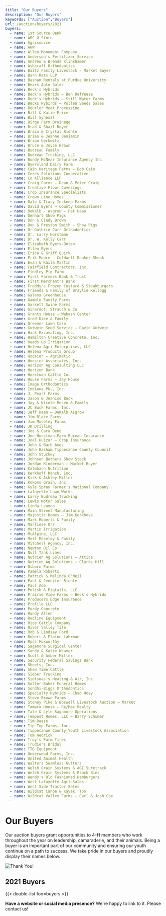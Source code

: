 ```yaml
---
title: "Our Buyers"
description: "Our Buyers"
keywords: ["Auction","Buyers"]
url: /auction/buyers/2021
buyers:
  - name: 1st Source Bank
  - name: ABC U Store
  - name: Agrisource
  - name: AHW
  - name: Allen Monument Company
  - name: Anderson's Fertilizer Service
  - name: Andrew & Brenda Klinkhamer
  - name: Ashcraft Orthodontics
  - name: Baitz Family Livestock - Market Buyer
  - name: Barn Rats LLP
  - name: Basham Rentals at Purdue University
  - name: Bears Auto Sales
  - name: Beck's Hybrids
  - name: Beck's Hybrids – Ben Defreese
  - name: Beck's Hybrids – Still Water Farms
  - name: Becks Hybirds – Pullen Seeds Sales
  - name: Beutler Meat Processing
  - name: Bill & Katie Price
  - name: Bill Synesal
  - name: Birge Farm Drainage
  - name: Brad & Shail Royer
  - name: Brain & Crystal Riehle
  - name: Brian & Jeanne Benjamin
  - name: Brian Uerkwitz
  - name: Bruce & Joyce Brown
  - name: Budreau Family
  - name: Budreau Trucking, LLC
  - name: Bundy McNear Insurance Agency Inc.
  - name: Byersland Dairy Farm
  - name: Cain Heritage Farms – Bob Cain
  - name: Ceres Solutions Cooperative
  - name: Co Alliance LLP
  - name: Craig Farms – Dean & Peter Craig
  - name: Creative Floor Coverings
  - name: Crop Insurance Specialists
  - name: Crown Line Homes
  - name: Dale & Tracy Inskeep Farms
  - name: David Byers – County Commissioner
  - name: DeKalb - Asgrow – Pat Haan
  - name: Denhart Show Pigs
  - name: Don & Cindy Brown
  - name: Don & Preston Smith – Show Pigs
  - name: Dr Guthrie Carr Orthodontics
  - name: Dr. Larry Horstman
  - name: Dr. W. Kelly Carr
  - name: Elizabeth Byers-Doten
  - name: Ellen Byers
  - name: Erica & Griff Quirk
  - name: Erik Moore – Coldwell Banker Shook
  - name: Evan & Kaila Martin
  - name: Fairfield Contractors, Inc.
  - name: Findley Pig Farm
  - name: First Farmers Bank & Trust
  - name: First Merchant's Bank
  - name: Freddy's Frozen Custard & Steakburgers
  - name: Friends & Family of Braylie Kellogg
  - name: Galema Greenhouse
  - name: Gamble Family Farms
  - name: Garrett Swine Farms
  - name: Girardot, Strauch & Co
  - name: Grants House – Wabash Center
  - name: Gred Dice & Family
  - name: Greener Lawn Care
  - name: Gutwein Seed Service – David Gutwein
  - name: Hack Excavating, Inc.
  - name: Hamilton Creative Concrete, Inc.
  - name: Heads Up Irrigation
  - name: Helena Agri Enterprises, LLC
  - name: Helena Products Group
  - name: Hoosier – Agrimatic
  - name: Hoosier Associates, Inc.
  - name: Horizon Ag Consulting LLC
  - name: Horizon Bank
  - name: Horstman Cattle Co.
  - name: House Farms – Jay House
  - name: Image Orthodontics
  - name: Indiana Pk., Inc.
  - name: J. Pearl Farms
  - name: Jason & Jeanise Buck
  - name: Jay & Nicole Rosen & Family
  - name: JC Buck Farms, Inc.
  - name: Jeff Haan – DeKalb Asgrow
  - name: Jim Blake Farms
  - name: Jim Moseley Farms
  - name: JK Drilling
  - name: Joe & Cara Deno
  - name: Joe Horstman Farm Bureau Insurance
  - name: Joel Huizar – Crop Insurance
  - name: John & Barb Amos
  - name: John Basham Tippecanoe County Council
  - name: John Stuckey
  - name: Johnson Bothers Show Stock
  - name: Jordan Kinderman – Market Buyer
  - name: Kalmbach Nutrition
  - name: Kerkhoff Ranch, Inc.
  - name: Kirk & Ashley Miller
  - name: Kokomo Grain, Inc.
  - name: Kyle Spray Farmer's National Company
  - name: Lafayette Lawn Works
  - name: Larry Budreau Trucking
  - name: Lewis Motor Sales
  - name: Linda Leamon
  - name: Main Street Manufacturing
  - name: Majestic Homes – Jim Kerkhove
  - name: Mark Roberts & Family
  - name: Marliese Orr
  - name: Martin Irrigation
  - name: McAlpine, LLC
  - name: Meil Moseley & Family
  - name: Mitchell Agency, Inc.
  - name: Newton Oil Co
  - name: Null Tank Lines
  - name: Nutrien Ag Solutions – Attica
  - name: Nutrien Ag Solutions – Clarks Hill
  - name: Osborn Farms
  - name: Pamela Roberts
  - name: Patrick & Melinda O'Neil
  - name: Paul & Jennifer Riehle
  - name: Paul Ade
  - name: Polish & Pigtails, LLC
  - name: Prairie View Farms – Beck’s Hybrids
  - name: Producers Edge Insurance
  - name: Profile LLC
  - name: Purdy Concrete
  - name: Randy Allen
  - name: Redline Equipment
  - name: Rice Cattle Company
  - name: River Valley Tile
  - name: Rob & Lindsay Ford
  - name: Robert & Elaine Lahrman
  - name: Ross Foxworthy
  - name: Sagamore Surgical Center
  - name: Sandy & Katie Weaver
  - name: Scott & Amber Miller
  - name: Security Federal Savings Bank
  - name: Sheets, Inc.
  - name: Show Time Cattle
  - name: Sieber Trucking
  - name: Sietsmas's Heating & Air, Inc.
  - name: Soller-Baker Funeral Homes
  - name: Sondhi-Biggs Orthodontics
  - name: Specialty Hybrids – Chad Hoey
  - name: Steve Brown Farms
  - name: Stoney Pike & Boswell Livestock Auction – Market
  - name: Tamara House – Re/Max Realty
  - name: Tate & Lyle Sagamore Operations
  - name: Tempest Homes, LLC – Barry Schumer
  - name: Tim Reese
  - name: Tip Top Farms, Inc.
  - name: Tippecanoe County Youth Livestock Association
  - name: Tom Hedrick
  - name: Troy's Farm Tires
  - name: Trudie's Bridal
  - name: TTG Equipment
  - name: Underwood Farms, Inc.
  - name: United Animal Health
  - name: Walters Seamless Gutters
  - name: Welsh Grain Systems & AGI Suretrack
  - name: Welsh Grain Systems & Brock Bins
  - name: Wendy's Old Fashioned Hamburgers
  - name: West Lafayette Agri-Sales
  - name: West Side Tractor Sales
  - name: Wildcat Canoe & Kayak, Too
  - name: Wildcat Valley Farms – Carl & Josh Cox
---
```


# Our Buyers

Our auction buyers grant opportunities to 4-H members who work throughout the year on leadership, camaraderie, and their animals. Being a buyer is an important part of our community and ensuring our youth continue on a path to success. We take pride in our buyers and proudly display their names below.

![Thank You!](/img/thankyou.png#center)

## 2021 Buyers

{{< double-list foo=buyers >}}

**Have a website or social media presence?** We're happy to link to it. Please contact us!
